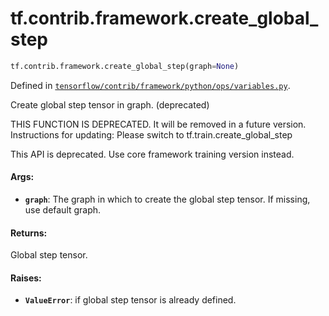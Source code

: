 <div itemscope itemtype="http://developers.google.com/ReferenceObject">
<meta itemprop="name" content="tf.contrib.framework.create_global_step" />
<meta itemprop="path" content="Stable" />
</div>

# tf.contrib.framework.create_global_step

``` python
tf.contrib.framework.create_global_step(graph=None)
```



Defined in [`tensorflow/contrib/framework/python/ops/variables.py`](/code/stable/tensorflow/contrib/framework/python/ops/variables.py).

Create global step tensor in graph. (deprecated)

THIS FUNCTION IS DEPRECATED. It will be removed in a future version.
Instructions for updating:
Please switch to tf.train.create_global_step

This API is deprecated. Use core framework training version instead.

#### Args:

* <b>`graph`</b>: The graph in which to create the global step tensor. If missing,
    use default graph.


#### Returns:

Global step tensor.


#### Raises:

* <b>`ValueError`</b>: if global step tensor is already defined.